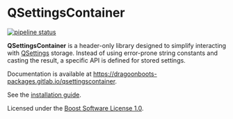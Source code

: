 QSettingsContainer
==================


[![pipeline status](https://gitlab.com/dragoonboots-packages/qsettingscontainer/badges/master/pipeline.svg)](https://gitlab.com/dragoonboots-packages/qsettingscontainer/-/commits/master)

**QSettingsContainer** is a header-only library designed to simplify interacting
with [QSettings](https://doc.qt.io/qt-5/qsettings.html) storage.  Instead of
using error-prone string constants and casting the result, a specific API is
defined for stored settings.

Documentation is available at https://dragoonboots-packages.gitlab.io/qsettingscontainer.

See the [installation guide](https://dragoonboots-packages.gitlab.io/qsettingscontainer/usage.html).

Licensed under the [Boost Software License 1.0](https://www.boost.org/LICENSE_1_0.txt).
